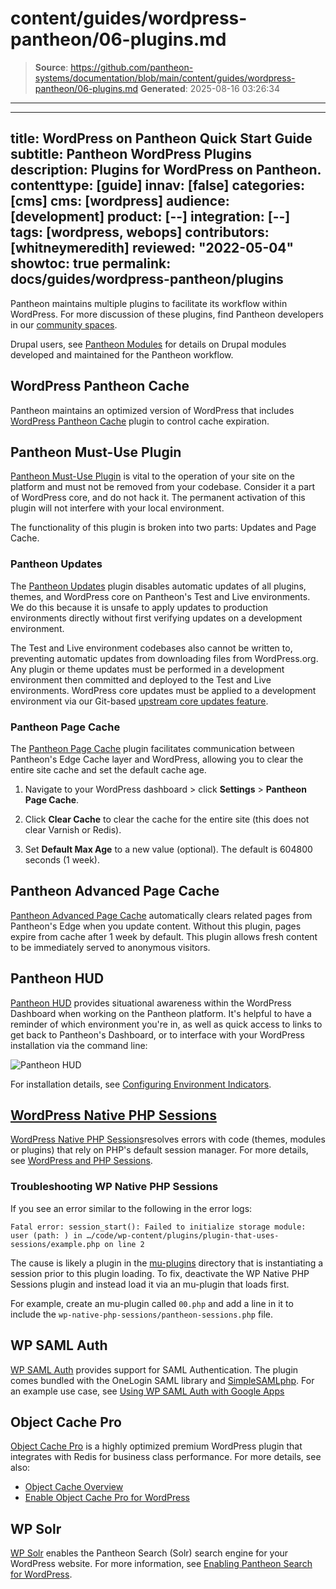 # content/guides/wordpress-pantheon/06-plugins.md

> **Source**: https://github.com/pantheon-systems/documentation/blob/main/content/guides/wordpress-pantheon/06-plugins.md
> **Generated**: 2025-08-16 03:26:34

---

---
title: WordPress on Pantheon Quick Start Guide
subtitle: Pantheon WordPress Plugins
description: Plugins for WordPress on Pantheon.
contenttype: [guide]
innav: [false]
categories: [cms]
cms: [wordpress]
audience: [development]
product: [--]
integration: [--]
tags: [wordpress, webops]
contributors: [whitneymeredith]
reviewed: "2022-05-04"
showtoc: true
permalink: docs/guides/wordpress-pantheon/plugins
---

Pantheon maintains multiple plugins to facilitate its workflow within WordPress. For more discussion of these plugins, find Pantheon developers in our [community spaces](https://pantheon.io/developer-community).

<Alert title="Note" type="info">

Drupal users, see [Pantheon Modules](/modules) for details on Drupal modules developed and maintained for the Pantheon workflow.

</Alert>

## WordPress Pantheon Cache

Pantheon maintains an optimized version of WordPress that includes [WordPress Pantheon Cache](/guides/wordpress-configurations/wordpress-cache-plugin) plugin to control cache expiration.

## Pantheon Must-Use Plugin

[Pantheon Must-Use Plugin](https://github.com/pantheon-systems/WordPress/tree/default/wp-content/mu-plugins/pantheon-mu-plugin) is vital to the operation of your site on the platform and must not be removed from your codebase. Consider it a part of WordPress core, and do not hack it. The permanent activation of this plugin will not interfere with your local environment.

The functionality of this plugin is broken into two parts: Updates and Page Cache.

### Pantheon Updates

The [Pantheon Updates](https://github.com/pantheon-systems/WordPress/blob/default/wp-content/mu-plugins/pantheon-mu-plugin/inc/pantheon-updates.php) plugin disables automatic updates of all plugins, themes, and WordPress core on Pantheon's Test and Live environments. We do this because it is unsafe to apply updates to production environments directly without first verifying updates on a development environment.

The Test and Live environment codebases also cannot be written to, preventing automatic updates from downloading files from WordPress.org. Any plugin or theme updates must be performed in a development environment then committed and deployed to the Test and Live environments. WordPress core updates must be applied to a development environment via our Git-based [upstream core updates feature](/core-updates).

### Pantheon Page Cache

The [Pantheon Page Cache](https://github.com/pantheon-systems/pantheon-mu-plugin/blob/main/inc/pantheon-page-cache.php) plugin facilitates communication between Pantheon's Edge Cache layer and WordPress, allowing you to clear the entire site cache and set the default cache age.

1. Navigate to your WordPress dashboard > click **Settings** > **Pantheon Page Cache**.

1. Click **Clear Cache** to clear the cache for the entire site (this does not clear Varnish or Redis).

1. Set **Default Max Age** to a new value (optional). The default is 604800 seconds (1 week).

## Pantheon Advanced Page Cache

[Pantheon Advanced Page Cache](https://wordpress.org/plugins/pantheon-advanced-page-cache) automatically clears related pages from Pantheon's Edge when you update content. Without this plugin, pages expire from cache after 1 week by default. This plugin allows fresh content to be immediately served to anonymous visitors.

## Pantheon HUD

[Pantheon HUD](https://wordpress.org/plugins/pantheon-hud) provides situational awareness within the WordPress Dashboard when working on the Pantheon platform. It's helpful to have a reminder of which environment you're in, as well as quick access to links to get back to Pantheon's Dashboard, or to interface with your WordPress installation via the command line:

![Pantheon HUD](../../../images/pantheon-hud.png)

For installation details, see [Configuring Environment Indicators](/guides/environment-configuration/environment-indicator).

## [WordPress Native PHP Sessions](https://wordpress.org/plugins/wp-native-php-sessions)

[WordPress Native PHP Sessions](https://wordpress.org/plugins/wp-native-php-sessions)resolves errors with code (themes, modules or plugins) that rely on PHP's default session manager. For more details, see [WordPress and PHP Sessions](/guides/php/wordpress-sessions/#troubleshooting-session-errors).

### Troubleshooting WP Native PHP Sessions

If you see an error similar to the following in the error logs:

```none
Fatal error: session_start(): Failed to initialize storage module: user (path: ) in …/code/wp-content/plugins/plugin-that-uses-sessions/example.php on line 2
```

The cause is likely a plugin in the [mu-plugins](/guides/wordpress-configurations/mu-plugin) directory that is instantiating a session prior to this plugin loading. To fix, deactivate the WP Native PHP Sessions plugin and instead load it via an mu-plugin that loads first.

For example, create an mu-plugin called `00.php` and add a line in it to include the `wp-native-php-sessions/pantheon-sessions.php` file.

## WP SAML Auth

[WP SAML Auth](https://wordpress.org/plugins/wp-saml-auth/)
provides support for SAML Authentication. The plugin comes bundled with the OneLogin SAML library and [SimpleSAMLphp](https://simplesamlphp.org/). For an example use case, see [Using WP SAML Auth with Google Apps](/guides/wordpress-google-sso)

## Object Cache Pro
[Object Cache Pro](https://objectcache.pro/) is a highly optimized premium WordPress plugin that integrates with Redis for business class performance. For more details, see also:

- [Object Cache Overview](/object-cache#wordpress-object-cache-pro)
- [Enable Object Cache Pro for WordPress](/object-cache/wordpress)

## WP Solr

[WP Solr](https://wordpress.org/plugins/solr-power/) enables the Pantheon Search (Solr) search engine for your WordPress website. For more information, see [Enabling Pantheon Search for WordPress](/guides/wordpress-developer/wordpress-solr).
